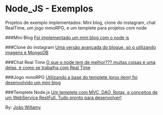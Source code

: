 # Node_JS - Exemplos
Projetos de exemplo implementados: 
  Mini blog, clone do instagram, chat RealTime, um jogo mmoRPG, e um templete para projetos com node

###Mini Blog
[Foi implementado um mini blog com o node js](https://github.com/joaowillamy/Node_JS/tree/master/Node_blog_exemplo)

###Clone do instagram
[Uma versão avançada do bloque, só q utilizando imagens e MongoDB](https://github.com/joaowillamy/Node_JS/tree/master/Node_instagram_clone)

###Chat Real Time
[O que o node tem de melhor??? muitas coisas e uma delas, é como se trabalha com Real Time](https://github.com/joaowillamy/Node_JS/tree/master/Node_multiroom_chat_realTime)

###Jogo mmoRPG
[Utilizando a base do templete (prox item) foi desenvolvido um mini blog](https://github.com/joaowillamy/Node_JS/tree/master/Node_mmorpg_got)

###Templete Node.js
[Um templete com MVC, DAO, Rotas, e conceitos de um WebService RestFull. Tudo pronto para desenvolver!](https://github.com/joaowillamy/Node_JS/tree/master/app_nodejs_padrao)


By: [João Willamy](https://www.linkedin.com/in/joao-willamy-8aa9058a) 	
	
